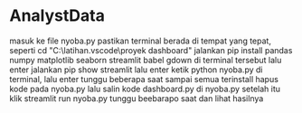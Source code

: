 # AnalystData
masuk ke file nyoba.py
pastikan terminal berada di tempat yang tepat, seperti cd "C:\latihan\.vscode\proyek dashboard"
jalankan pip install pandas numpy matplotlib seaborn streamlit babel gdown di terminal tersebut lalu enter
jalankan pip show streamlit lalu enter
ketik python nyoba.py di terminal, lalu enter
tunggu beberapa saat sampai semua terinstall
hapus kode pada nyoba.py lalu salin kode dashboard.py di nyoba.py
setelah itu klik streamlit run nyoba.py
tunggu beebarapo saat dan lihat hasilnya
